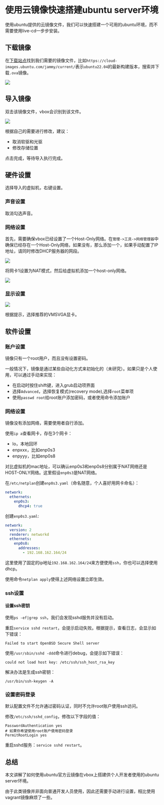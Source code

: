 # 使用云镜像快速搭建ubuntu server环境

使用ubuntu提供的云镜像文件，我们可以快速搭建一个可用的ubuntu环境，而不需要使用live-cd一步步安装。

## 下载镜像

在[下载站点](https://cloud-images.ubuntu.com/)找到我们需要的镜像文件，比如`https://cloud-images.ubuntu.com/jammy/current/`表示`ubuntu22.04`的最新构建版本，搜索并下载`.ova`镜像。

![](_images/Pasted%20image%2020231112161057.png)

## 导入镜像

双击该镜像文件，vbox会识别到该文件。

![](_images/Pasted%20image%2020231112161921.png)

根据自己的需要进行修改，建议：

- 取消软驱和光驱
- 修改存储位置

点击完成，等待导入执行完成。

## 硬件设置

选择导入的虚拟机，右键设置。

### 声音设置

取消勾选声音。

### 网络设置

首先，需要确保vbox已经设置了一个Host-Only网络。在`管理->工具->网络管理器`中确保已经存在一个Host-Only网络，如果没有，那么添加一个，如果手动配置了IP地址，请同时修改DHCP服务器的网段。

![](_images/Pasted%20image%2020231112183725.png)

将网卡1设置为NAT模式，然后给虚拟机添加一个host-only网络。

![](_images/Pasted%20image%2020231112170606.png)

### 显示设置

![](_images/Pasted%20image%2020231112170728.png)

根据提示，选择推荐的VMSVGA显卡。
## 软件设置

### 账户设置

镜像只有一个root用户，而且没有设置密码。

一般情况下，镜像是通过某些自动化方式来初始化的（未研究）。如果只是个人使用，可以通过手动来实现：

- 在启动时按住shift键，进入grub启动项界面
- 选择`Advanced`，选择恢复模式(recovery mode),选择`root`菜单项
- 使用`passwd root`给root账户添加密码，或者使用命令添加账户

### 网络设置

镜像没有添加网络，需要使用者自行添加。

使用`ip a`查看网卡，存在3个网卡：

- lo，本地回环
- enpxxx，比如enp0s3
- enpyyy，比如enp0s8

对比虚拟机的mac地址，可以确认enp0s3和enp0s8分别属于NAT网络还是HOST-ONLY网络。这里假设`enp0s3`是NAT网络。

在`/etc/netplan`创建`enp0s3.yaml`（命名随意，个人喜好用网卡命名）：

```yaml
network:
  ethernets:
    enp0s3:
      dhcp4: true
```

创建`enp0s3.yaml`:

```yaml
network:
  version: 2
  renderer: networkd
  ethernets:
    enp0s8:
      addresses:
        - 192.168.162.164/24
```

这里使用了固定的ip地址`192.168.162.164/24`来方便使用`ssh`，你也可以选择使用dhcp。

使用命令`netplan apply`使得上述网络设置立即生效。

### ssh设置

#### 设置ssh密钥

使用`ps -ef|grep ssh`，我们会发现sshd服务并没有启动。

重启`service sshd restart`，会提示启动失败。根据提示，查看日志，会显示如下错误：

```
Failed to start OpenBSD Secure Shell server
```

使用`/usr/sbin/sshd -ddd`命令进行debug，会提示如下错误：

```
could not load host key: /etc/ssh/ssh_host_rsa_key
```

解决办法是生成ssh密钥：

```
/usr/bin/ssh-keygen -A
```

### 设置密码登录

默认配置文件不允许通过密码认证，同时不允许root账户使用ssh访问。

修改`/etc/ssh/sshd_config`，修改以下字段的值：

```
PasswordAuthentication yes
# 如果你希望使用root账户使用密码登录
PermitRootLogin yes
```

重启sshd服务：`service sshd restart`。

## 总结

本文讲解了如何使用ubuntu官方云镜像在vbox上搭建供个人开发者使用的ubuntu server环境。

由于此类镜像并非面向普通开发人员使用，因此还需要手动进行设置，相比使用vagrant镜像麻烦了一些。